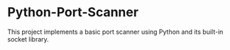 # Python-Port-Scanner
This project implements a basic port scanner using Python and its built-in socket library.
